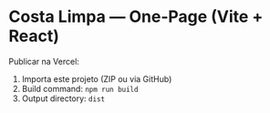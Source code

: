 # Costa Limpa — One‑Page (Vite + React)

Publicar na Vercel:
1. Importa este projeto (ZIP ou via GitHub)
2. Build command: `npm run build`
3. Output directory: `dist`

